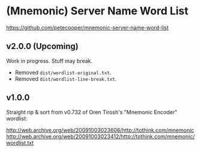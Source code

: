 # (Mnemonic) Server Name Word List

https://github.com/petecooper/mnemonic-server-name-word-list

## v2.0.0 (Upcoming)

Work in progress. Stuff may break.

* Removed `dist/wordlist-original.txt`.
* Removed `dist/wordlist-line-break.txt`.

## v1.0.0
Straight rip & sort from v0.732 of Oren Tirosh's "Mnemonic Encoder" wordlist:

http://web.archive.org/web/20091003023606/http://tothink.com/mnemonic
http://web.archive.org/web/20091003023412/http://tothink.com/mnemonic/wordlist.txt
